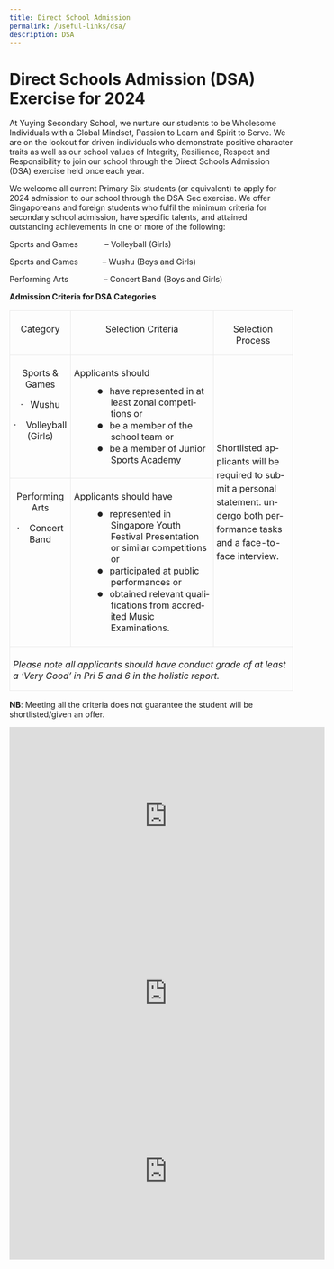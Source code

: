 ```yaml
---
title: Direct School Admission
permalink: /useful-links/dsa/
description: DSA
---
```

# Direct Schools Admission (DSA) Exercise for 2024 

At Yuying Secondary School, we nurture our students to be Wholesome Individuals with a Global Mindset, Passion to Learn and Spirit to Serve. We are on the lookout for driven individuals who demonstrate positive character traits as well as our school values of Integrity, Resilience, Respect and Responsibility to join our school through the Direct Schools Admission (DSA) exercise held once each year.

We welcome all current Primary Six students (or equivalent) to apply for 2024 admission to our school through the DSA-Sec exercise. We offer Singaporeans and foreign students who fulfil the minimum criteria for secondary school admission, have specific talents, and attained outstanding achievements in one or more of the following:

Sports and Games &nbsp;&nbsp;&nbsp;&nbsp;&nbsp;&nbsp;&nbsp;&nbsp;&nbsp;&nbsp; – Volleyball (Girls)

Sports and Games&nbsp;&nbsp;&nbsp;&nbsp;&nbsp;&nbsp;&nbsp;&nbsp;&nbsp;&nbsp; – Wushu (Boys and Girls)

Performing Arts &nbsp;&nbsp;&nbsp;&nbsp;&nbsp;&nbsp;&nbsp;&nbsp;&nbsp;&nbsp;&nbsp;&nbsp;&nbsp;&nbsp; – Concert Band (Boys and Girls)

**Admission Criteria for DSA Categories**

<table class="MsoNormalTable" border="1" cellspacing="0" cellpadding="0" width="601" style="border-collapse:collapse;mso-table-layout-alt:fixed;border:none;
 mso-border-alt:solid #EAEAEA .75pt;mso-yfti-tbllook:1536;mso-padding-alt:0in 5.4pt 0in 5.4pt;
 mso-border-insideh:.75pt solid #EAEAEA;mso-border-insidev:.75pt solid #EAEAEA"><tbody><tr style="mso-yfti-irow:0;mso-yfti-firstrow:yes;height:8.65pt"><td width="109" valign="top" style="width:81.75pt;border:solid #EAEAEA 1.0pt;
  mso-border-alt:solid #EAEAEA .75pt;padding:4.0pt 4.0pt 4.0pt 4.0pt;
  height:8.65pt"><p class="MsoNormal" align="center" style="margin-bottom:8.0pt;text-align:center;
  line-height:normal"><span lang="EN-GB">Category</span></p></td><td width="314" valign="top" style="width:235.5pt;border:solid #EAEAEA 1.0pt;
  border-left:none;mso-border-left-alt:solid #EAEAEA .75pt;mso-border-alt:solid #EAEAEA .75pt;
  padding:4.0pt 4.0pt 4.0pt 4.0pt;height:8.65pt"><p class="MsoNormal" align="center" style="margin-bottom:8.0pt;text-align:center;
  line-height:normal"><span lang="EN-GB">Selection Criteria</span></p></td><td width="178" valign="top" style="width:133.5pt;border:solid #EAEAEA 1.0pt;
  border-left:none;mso-border-left-alt:solid #EAEAEA .75pt;mso-border-alt:solid #EAEAEA .75pt;
  padding:4.0pt 4.0pt 4.0pt 4.0pt;height:8.65pt"><p class="MsoNormal" align="center" style="margin-bottom:8.0pt;text-align:center;
  line-height:normal"><span lang="EN-GB">Selection Process</span></p></td></tr><tr style="mso-yfti-irow:1;height:80.7pt"><td width="109" valign="top" style="width:81.75pt;border:solid #EAEAEA 1.0pt;
  border-top:none;mso-border-top-alt:solid #EAEAEA .75pt;mso-border-alt:solid #EAEAEA .75pt;
  padding:4.0pt 4.0pt 4.0pt 4.0pt;height:80.7pt"><p class="MsoNormal" align="center" style="margin-bottom:8.0pt;text-align:center;
  line-height:normal"><span lang="EN-GB">Sports &amp; Games</span></p><p class="MsoNormal" align="center" style="margin-bottom:8.0pt;text-align:center;
  line-height:normal"><span lang="EN-GB">·<span style="mso-spacerun:yes">&nbsp;&nbsp; </span>Wushu</span></p><p class="MsoNormal" align="center" style="margin-bottom:8.0pt;text-align:center;
  line-height:normal"><span lang="EN-GB">·<span style="mso-spacerun:yes">&nbsp;&nbsp;&nbsp; </span>Volleyball (Girls)</span></p></td><td width="314" valign="top" style="width:235.5pt;border-top:none;border-left:
  none;border-bottom:solid #EAEAEA 1.0pt;border-right:solid #EAEAEA 1.0pt;
  mso-border-top-alt:solid #EAEAEA .75pt;mso-border-left-alt:solid #EAEAEA .75pt;
  mso-border-alt:solid #EAEAEA .75pt;padding:4.0pt 4.0pt 4.0pt 4.0pt;
  height:80.7pt"><p class="MsoNormal" style="margin-bottom:8.0pt;line-height:normal"><span lang="EN-GB">Applicants should</span></p><p class="MsoNormal" style="margin-top:0in;margin-right:0in;margin-bottom:0in;
  margin-left:49.0pt;text-indent:-.25in;line-height:normal;mso-list:l0 level1 lfo1"><span lang="EN-GB" style="font-size:13.0pt;font-family:&quot;Lato&quot;,sans-serif;mso-fareast-font-family:
  Lato;mso-bidi-font-family:Lato;color:#222222"><span style="mso-list:Ignore">●<span style="font:7.0pt &quot;Times New Roman&quot;">&nbsp;&nbsp;&nbsp;&nbsp; </span></span></span><span lang="EN-GB">have represented in at least zonal competitions or</span></p><p class="MsoNormal" style="margin-top:0in;margin-right:0in;margin-bottom:0in;
  margin-left:49.0pt;text-indent:-.25in;line-height:normal;mso-list:l0 level1 lfo1"><span lang="EN-GB" style="font-size:13.0pt;font-family:&quot;Lato&quot;,sans-serif;mso-fareast-font-family:
  Lato;mso-bidi-font-family:Lato;color:#222222"><span style="mso-list:Ignore">●<span style="font:7.0pt &quot;Times New Roman&quot;">&nbsp;&nbsp;&nbsp;&nbsp; </span></span></span><span lang="EN-GB">be a member of the school team or</span></p><p class="MsoNormal" style="margin-top:0in;margin-right:0in;margin-bottom:13.0pt;
  margin-left:49.0pt;text-indent:-.25in;line-height:normal;mso-list:l0 level1 lfo1"><span lang="EN-GB" style="font-size:13.0pt;font-family:&quot;Lato&quot;,sans-serif;mso-fareast-font-family:
  Lato;mso-bidi-font-family:Lato;color:#222222"><span style="mso-list:Ignore">●<span style="font:7.0pt &quot;Times New Roman&quot;">&nbsp;&nbsp;&nbsp;&nbsp; </span></span></span><span lang="EN-GB">be a member of Junior Sports Academy</span></p></td><td width="178" rowspan="2" style="width:133.5pt;border-top:none;border-left:
  none;border-bottom:solid #EAEAEA 1.0pt;border-right:solid #EAEAEA 1.0pt;
  mso-border-top-alt:solid #EAEAEA .75pt;mso-border-left-alt:solid #EAEAEA .75pt;
  mso-border-alt:solid #EAEAEA .75pt;padding:4.0pt 4.0pt 4.0pt 4.0pt;
  height:80.7pt"><p class="MsoNormal" style="margin-bottom:8.0pt;line-height:150%"><span lang="EN-GB">Shortlisted applicants will be required to submit a personal statement. undergo both performance tasks and a face-to-face interview.</span></p></td></tr><tr style="mso-yfti-irow:2;height:110.25pt"><td width="109" valign="top" style="width:81.75pt;border:solid #EAEAEA 1.0pt;
  border-top:none;mso-border-top-alt:solid #EAEAEA .75pt;mso-border-alt:solid #EAEAEA .75pt;
  padding:4.0pt 4.0pt 4.0pt 4.0pt;height:110.25pt"><p class="MsoNormal" align="center" style="margin-bottom:8.0pt;text-align:center;
  line-height:normal"><span lang="EN-GB">Performing Arts</span></p><p class="MsoNormal" align="center" style="margin-bottom:0in;text-align:center;
  line-height:normal"><span lang="EN-GB">·<span style="mso-spacerun:yes">&nbsp;&nbsp;&nbsp; </span>Concert Band</span></p><p class="MsoNormal" style="margin-bottom:0in;line-height:normal"><span lang="EN-GB">&nbsp;</span></p><p class="MsoNormal" style="margin-bottom:0in;line-height:normal"><span lang="EN-GB">&nbsp;</span></p></td><td width="314" valign="top" style="width:235.5pt;border-top:none;border-left:
  none;border-bottom:solid #EAEAEA 1.0pt;border-right:solid #EAEAEA 1.0pt;
  mso-border-top-alt:solid #EAEAEA .75pt;mso-border-left-alt:solid #EAEAEA .75pt;
  mso-border-alt:solid #EAEAEA .75pt;padding:4.0pt 4.0pt 4.0pt 4.0pt;
  height:110.25pt"><p class="MsoNormal" style="margin-bottom:8.0pt;line-height:normal"><span lang="EN-GB">Applicants should have</span></p><p class="MsoNormal" style="margin-top:0in;margin-right:0in;margin-bottom:0in;
  margin-left:49.0pt;text-indent:-.25in;line-height:normal;mso-list:l0 level1 lfo1"><span lang="EN-GB" style="font-size:13.0pt;font-family:&quot;Lato&quot;,sans-serif;mso-fareast-font-family:
  Lato;mso-bidi-font-family:Lato;color:#222222"><span style="mso-list:Ignore">●<span style="font:7.0pt &quot;Times New Roman&quot;">&nbsp;&nbsp;&nbsp;&nbsp; </span></span></span><span lang="EN-GB">represented in Singapore Youth Festival Presentation or similar competitions or</span></p><p class="MsoNormal" style="margin-top:0in;margin-right:0in;margin-bottom:0in;
  margin-left:49.0pt;text-indent:-.25in;line-height:normal;mso-list:l0 level1 lfo1"><span lang="EN-GB" style="font-size:13.0pt;font-family:&quot;Lato&quot;,sans-serif;mso-fareast-font-family:
  Lato;mso-bidi-font-family:Lato;color:#222222"><span style="mso-list:Ignore">●<span style="font:7.0pt &quot;Times New Roman&quot;">&nbsp;&nbsp;&nbsp;&nbsp; </span></span></span><span lang="EN-GB">participated at public performances or</span></p><p class="MsoNormal" style="margin-top:0in;margin-right:0in;margin-bottom:13.0pt;
  margin-left:49.0pt;text-indent:-.25in;line-height:normal;mso-list:l0 level1 lfo1"><span lang="EN-GB" style="font-size:13.0pt;font-family:&quot;Lato&quot;,sans-serif;mso-fareast-font-family:
  Lato;mso-bidi-font-family:Lato;color:#222222"><span style="mso-list:Ignore">●<span style="font:7.0pt &quot;Times New Roman&quot;">&nbsp;&nbsp;&nbsp;&nbsp; </span></span></span><span lang="EN-GB">obtained relevant qualifications from accredited Music Examinations.</span></p></td></tr><tr style="mso-yfti-irow:3;mso-yfti-lastrow:yes;height:.25in"><td width="601" colspan="3" valign="top" style="width:450.75pt;border:solid #EAEAEA 1.0pt;
  border-top:none;mso-border-top-alt:solid #EAEAEA .75pt;mso-border-alt:solid #EAEAEA .75pt;
  padding:4.0pt 4.0pt 4.0pt 4.0pt;height:.25in"><p class="MsoNormal" style="margin-bottom:8.0pt;line-height:normal"><i style="mso-bidi-font-style:normal"><span lang="EN-GB">Please note all applicants should have conduct grade of at least a ‘Very Good’ in Pri 5 and 6 in the holistic report.</span></i></p></td></tr></tbody></table>

**NB**:  Meeting all the criteria does not guarantee the student will be shortlisted/given an offer.

<iframe allowfullscreen="" allow="accelerometer; autoplay; clipboard-write; encrypted-media; gyroscope; picture-in-picture; web-share" frameborder="0" title="YouTube video player" src="https://www.youtube.com/embed/lE3qU1VAnN8" height="315" width="560"></iframe>

<iframe allowfullscreen="" allow="accelerometer; autoplay; clipboard-write; encrypted-media; gyroscope; picture-in-picture; web-share" frameborder="0" title="YouTube video player" src="https://www.youtube.com/embed/jWJJEUtyXe8" height="315" width="560"></iframe>

<iframe allowfullscreen="" allow="accelerometer; autoplay; clipboard-write; encrypted-media; gyroscope; picture-in-picture; web-share" frameborder="0" title="YouTube video player" src="https://www.youtube.com/embed/1mSEFC2m48k" height="315" width="560"></iframe>
